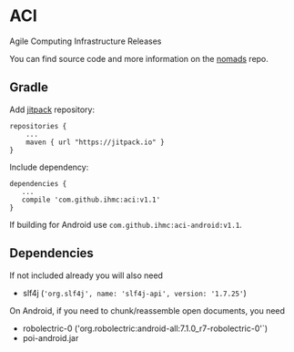 # ACI
Agile Computing Infrastructure Releases

You can find source code and more information on the [nomads](https://github.com/ihmc/nomads) repo.

## Gradle
Add [jitpack](https://jitpack.io/) repository:
```
repositories {
    ...
    maven { url "https://jitpack.io" }
}
```

Include dependency:
```
dependencies {
   ...
   compile 'com.github.ihmc:aci:v1.1'
}
```

If building for Android use `com.github.ihmc:aci-android:v1.1`.

## Dependencies
If not included already you will also need
- slf4j (`'org.slf4j', name: 'slf4j-api', version: '1.7.25'`)

On Android, if you need to chunk/reassemble open documents, you need
- robolectric-0 ('org.robolectric:android-all:7.1.0_r7-robolectric-0'`)
- poi-android.jar
